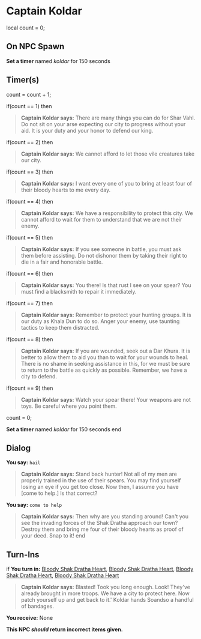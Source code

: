 # Captain Koldar

local count = 0;
## On NPC Spawn

**Set a timer** named *koldar* for 150 seconds
## Timer(s)

count = count + 1;

if(count == 1) then


>**Captain Koldar says:** There are many things you can do for Shar Vahl. Do not sit on your arse expecting our city to progress without your aid. It is your duty and your honor to defend our king.

if(count == 2) then


>**Captain Koldar says:** We cannot afford to let those vile creatures take our city.

if(count == 3) then


>**Captain Koldar says:** I want every one of you to bring at least four of their bloody hearts to me every day.

if(count == 4) then


>**Captain Koldar says:** We have a responsibility to protect this city. We cannot afford to wait for them to understand that we are not their enemy.

if(count == 5) then


>**Captain Koldar says:** If you see someone in battle, you must ask them before assisting. Do not dishonor them by taking their right to die in a fair and honorable battle.

if(count == 6) then


>**Captain Koldar says:** You there! Is that rust I see on your spear? You must find a blacksmith to repair it immediately.

if(count == 7) then


>**Captain Koldar says:** Remember to protect your hunting groups. It is our duty as Khala Dun to do so. Anger your enemy, use taunting tactics to keep them distracted.

if(count == 8) then


>**Captain Koldar says:** If you are wounded, seek out a Dar Khura. It is better to allow them to aid you than to wait for your wounds to heal. There is no shame in seeking assistance in this, for we must be sure to return to the battle as quickly as possible. Remember, we have a city to defend.

if(count == 9) then


>**Captain Koldar says:** Watch your spear there! Your weapons are not toys. Be careful where you point them.


count = 0;


**Set a timer** named *koldar* for 150 seconds
end

## Dialog

**You say:** `hail`



>**Captain Koldar says:** Stand back hunter! Not all of my men are properly trained in the use of their spears. You may find yourself losing an eye if you get too close. Now then, I assume you have [come to help.] Is that correct?

**You say:** `come to help`



>**Captain Koldar says:** Then why are you standing around! Can't you see the invading forces of the Shak Dratha approach our town? Destroy them and bring me four of their bloody hearts as proof of your deed. Snap to it!
end

## Turn-Ins



if **You turn in:** [Bloody Shak Dratha Heart](/item/30616), [Bloody Shak Dratha Heart](/item/30616), [Bloody Shak Dratha Heart](/item/30616), [Bloody Shak Dratha Heart](/item/30616)


>**Captain Koldar says:** Blasted! Took you long enough. Look! They've already brought in more troops. We have a city to protect here. Now patch yourself up and get back to it.' Koldar hands Soandso a handful of bandages.


 **You receive:** None 

**This NPC *should* return incorrect items given.**





